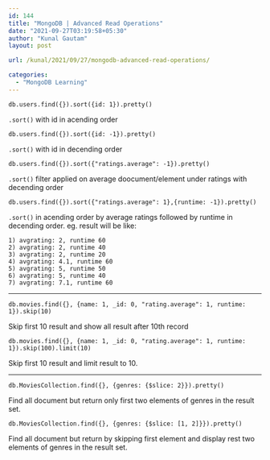```yaml
---
id: 144
title: "MongoDB | Advanced Read Operations"
date: "2021-09-27T03:19:58+05:30"
author: "Kunal Gautam"
layout: post

url: /kunal/2021/09/27/mongodb-advanced-read-operations/

categories:
  - "MongoDB Learning"
---
```


```
db.users.find({}).sort({id: 1}).pretty()
```

`.sort()` with id in acending order

```
db.users.find({}).sort({id: -1}).pretty()
```

`.sort()` with id in decending order

```
db.users.find({}).sort({"ratings.average": -1}).pretty()
```

`.sort()` filter applied on average doocument/element under ratings with decending order

```
db.users.find({}).sort({"ratings.average": 1},{runtime: -1}).pretty()
```

`.sort()` in acending order by average ratings followed by runtime in decending order. eg. result will be like:

```
1) avgrating: 2, runtime 60
2) avgrating: 2, runtime 40
3) avgrating: 2, runtime 20
4) avgrating: 4.1, runtime 60
5) avgrating: 5, runtime 50
6) avgrating: 5, runtime 40
7) avgrating: 7.1, runtime 60
```

---

```
db.movies.find({}, {name: 1, _id: 0, "rating.average": 1, runtime: 1}).skip(10)
```

Skip first 10 result and show all result after 10th record

```
db.movies.find({}, {name: 1, _id: 0, "rating.average": 1, runtime: 1}).skip(100).limit(10)
```

Skip first 10 result and limit result to 10.

---

```
db.MoviesCollection.find({}, {genres: {$slice: 2}}).pretty()
```

Find all document but return only first two elements of genres in the result set.

```
db.MoviesCollection.find({}, {genres: {$slice: [1, 2]}}).pretty()
```

Find all document but return by skipping first element and display rest two elements of genres in the result set.
